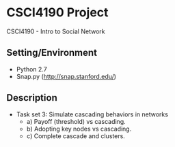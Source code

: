 # CSCI4190 Project
CSCI4190 - Intro to Social Network

## Setting/Environment
* Python 2.7
* Snap.py (http://snap.stanford.edu/)

## Description
* Task set 3: Simulate cascading behaviors in networks
  * a) Payoff (threshold) vs cascading.
  * b) Adopting key nodes vs cascading.
  * c) Complete cascade and clusters.
